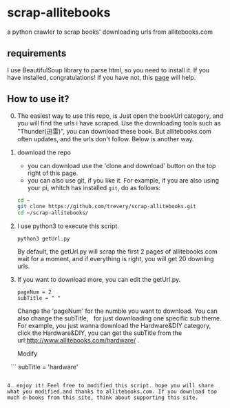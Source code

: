 # scrap-allitebooks
a python crawler to scrap books' downloading urls from allitebooks.com

## requirements
I use BeautifulSoup library to parse html, so you need to install it.
If you have installed, congratulations! If you have not, this [page](https://beautifulsoup.readthedocs.io/zh_CN/v4.4.0/#id8) will help.


## How to use it?

0. The easiest way to use this repo, is Just open the bookUrl category, and you will find the urls i have scraped. Use the downloading tools such as "Thunder(迅雷)", you can download these book. But allitebooks.com often updates, and the urls don't follow. Below is another way.

1. download the repo
    - you can download use the 'clone and download' button on the top right of this page.
    - you can also use git, if you like it. For example, if you are also using your pi, whitch has installed `git`, do as follows:
   ```bash
   cd ~
   git clone https://github.com/trevery/scrap-allitebooks.git
   cd ~/scrap-allitebooks/ 
   ```
 
2. I use python3 to execute this script.
   ```
   python3 getUrl.py
   ```
   By default, the getUrl.py will scrap the first 2 pages of allitebooks.com
   wait for a moment, and if everything is right, you will get 20 downling urls.
   
3. If you want to download more, you can edit the getUrl.py. 

   ```
   pageNum = 2
   subTitle = " "
   ```   
   Change the 'pageNum' for the numble you want to download. You can also change the subTitle, 
   for just downloading one specific sub theme. For example, you just wanna download the Hardware&DIY category,
   click the Hardware&DIY, you can get the subTitle from the url:http://www.allitebooks.com/hardware/ .
   
   Modify
   
   ```
   subTitle = 'hardware'
   ```   

4. enjoy it! Feel free to modified this script. hope you will share what you modified.and thanks to allitebooks.com. If you download too      much e-books from this site, think about supporting this site.
